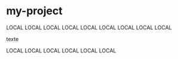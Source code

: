 # my-project

LOCAL LOCAL LOCAL
LOCAL LOCAL LOCAL
LOCAL LOCAL LOCAL

texte


LOCAL LOCAL LOCAL
LOCAL LOCAL LOCAL